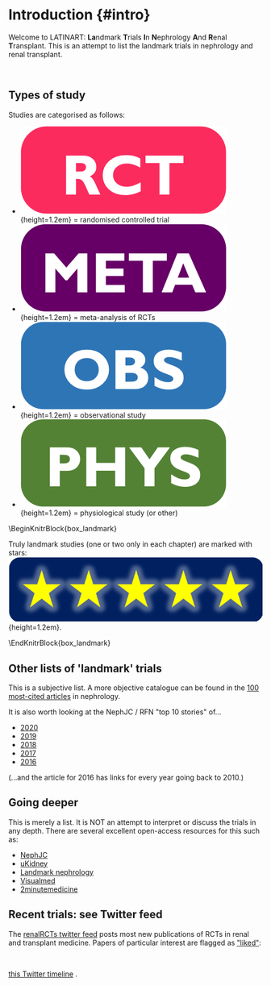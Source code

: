 # Introduction {#intro}

Welcome to LATINART: **La**ndmark **T**rials **I**n **N**ephrology **A**nd **R**enal **T**ransplant.  This is an attempt to list the landmark trials in nephrology and renal transplant.

<br>


## Types of study

Studies are categorised as follows:  

+ ![](Logo_RCT.png){height=1.2em} = randomised controlled trial  
+ ![](Logo_MET.png){height=1.2em} = meta-analysis of RCTs  
+ ![](Logo_OBS.png){height=1.2em} = observational study  
+ ![](Logo_PHY.png){height=1.2em} = physiological study (or other)  

\BeginKnitrBlock{box_landmark}<div class="box_landmark">Truly landmark studies (one or two only in each chapter) are marked with stars: ![](Logo_SEM.png){height=1.2em}.  
</div>\EndKnitrBlock{box_landmark}


## Other lists of 'landmark' trials  

This is a subjective list.  A more objective catalogue can be found in the [100 most-cited articles](https://academic.oup.com/ckj/advance-article/doi/10.1093/ckj/sfy033/4978347) in nephrology.  

It is also worth looking at the NephJC / RFN "top 10 stories" of...  

- [2020](http://www.nephjc.com/news/2021/1/8/the-top-nephrology-stories-of-2020)
- [2019](http://www.nephjc.com/news/2020/1/7/the-top-nephorogy-stories-of-2019)  
- [2018](http://www.nephjc.com/news/top2018)  
- [2017](http://www.nephjc.com/news/2017/12/20/top-nephrology-related-stories-of-2017)  
- [2016](https://www.renalfellow.org/2016/12/25/top-nephrology-related-stories-of-2016_25/)  

(...and the article for 2016 has links for every year going back to 2010.)


## Going deeper

This is merely a list.  It is NOT an attempt to interpret or discuss the trials in any depth.  There are several excellent open-access resources for this such as: 

+ [NephJC](http://www.nephjc.com)  
+ [uKidney](https://ukidney.com/nephrology-resources/nephrology-articles)  
+ [Landmark nephrology](http://landmarknephrology.com)  
+ [Visualmed](https://visualmed.org)  
+ [2minutemedicine](https://www.2minutemedicine.com)  


## Recent trials: see Twitter feed

The [renalRCTs twitter feed](https://twitter.com/renalRCTs) posts most new publications of RCTs in renal and transplant medicine.  Papers of particular interest are flagged as ["liked"](https://twitter.com/renalRCTs/likes):

<br>

<a class="twitter-timeline" href="https://twitter.com/renalRCTs/likes?ref_src=twsrc%5Etfw">this Twitter timeline</a> <script async src="https://platform.twitter.com/widgets.js" charset="utf-8"></script>.  

<!--

To be added...

- fluid intake for UTIs (Hooton JAMA Int Med 2018)
- CYCLOVAS??
- that Muc1 thing
- chronoRx
- thiaziade one
- AURA-LV and AURORA
- Rituxilup and rituxirescue
- MENTOR (NEJM July 2019) & Dutch Cohort (iMN)
- CREDENCE
- SONAR
- Transform
- OHare age JASN classic - risk of ESRF vs. death per eGFR
- EGFR-TRPM6
- DNAJB9
- CREDENCE
- age-specific GFR
- AURORA
- newer dennervation studies
- WNK Gordon
- Tacro Gordon
- Guyton
- Cloning of Slc...
- TGF
- ddavp in hypoNa
- GWAS??
- atr1 kidney Tx
- lancet epidemiology
- age-specific Cr
- steroid-withdrawal in KTR (Cochrane)
- ERICCA (negative remote ischaemic preconditioning, NEJM 2015)
- THINKER = HepC kidneys into HepC negative recipients (Reese NEJM 2017)
- HIV+ to HIV+ recipients (Muller NEJM 2015)
-->
